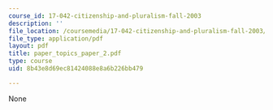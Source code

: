 ```yaml
---
course_id: 17-042-citizenship-and-pluralism-fall-2003
description: ''
file_location: /coursemedia/17-042-citizenship-and-pluralism-fall-2003/8b43e8d69ec81424088e8a6b226bb479_paper_topics_paper_2.pdf
file_type: application/pdf
layout: pdf
title: paper_topics_paper_2.pdf
type: course
uid: 8b43e8d69ec81424088e8a6b226bb479

---
```

None